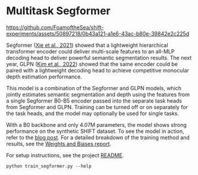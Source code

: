 # Multitask Segformer

https://github.com/FoamoftheSea/shift-experiments/assets/50897218/0b43a121-a1e6-43ac-b80e-39842e2c225d

Segformer ([Xie et al., 2021](https://arxiv.org/abs/2105.15203)) showed that a lightweight hierarchical transformer encoder could deliver multi-scale features to an all-MLP decoding head to deliver powerful semantic segmentation results. The next year, GLPN ([Kim et al., 2022](https://arxiv.org/abs/2201.07436)) showed that the same encoder could be paired with a lightweight decoding head to achieve competitive monocular depth estimation performance.

This model is a combination of the Segformer and GLPN models, which jointly estimates semantic segmentation and depth using the features from a single Segformer B0-B5 encoder passed into the separate task heads from Segformer and GLPN. Training can be turned off or on separately for the task heads, and the model may optionally be used for single tasks.

With a B0 backbone and only 4.07M parameters, the model shows strong performance on the synthetic SHIFT dataset. To see the model in action, refer to the [blog post](https://hiddenlayers.tech/blog/segformer-demonstrates-powerful-multitask-performance). For a detailed breakdown of the training method and results, see the [Weights and Biases report](https://api.wandb.ai/links/indezera/4ua2bsyk).

For setup instructions, see the project [README](../../../README.md).

```
python train_segformer.py --help
```
